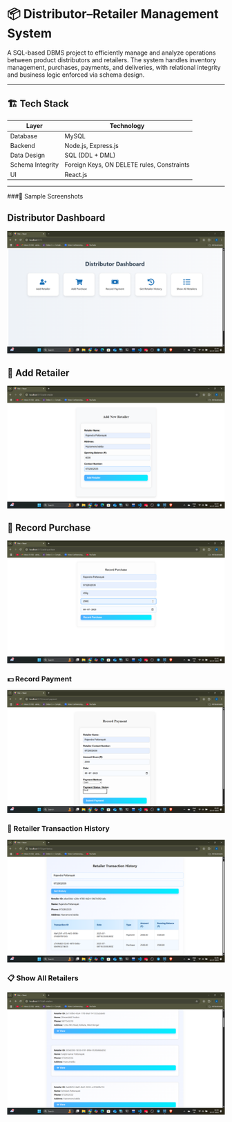 # 📦 Distributor–Retailer Management System

A SQL-based DBMS project to efficiently manage and analyze operations between product distributors and retailers. The system handles inventory management, purchases, payments, and deliveries, with relational integrity and business logic enforced via schema design.

---
## 🏗️ Tech Stack

| Layer             | Technology               |
|------------------|--------------------------|
| Database          | MySQL                    |
| Backend           | Node.js, Express.js      |
| Data Design       | SQL (DDL + DML)          |
| Schema Integrity  | Foreign Keys, ON DELETE rules, Constraints |
| UI     | React.js                 |
---

###📸 Sample Screenshots

## Distributor Dashboard

![Distributor Dashboard](UI_images/Distributor_Dashboard.png)
## 🧾 Add Retailer 

![Add Retailer](UI_images/AddRetailer.png)
## 🛒 Record Purchase 

![Record Purchase](UI_images/RecordPurchase.png)
### 💵 Record Payment

![Record Payment](UI_images/RecordPayment.png)
### 📜 Retailer Transaction History 

![Retailer Transaction History](UI_images/ReatailerTransactionHistory.png)
### 📋 Show All Retailers 

![Show All Retailers](UI_images/ShowAllRetailers.png)




